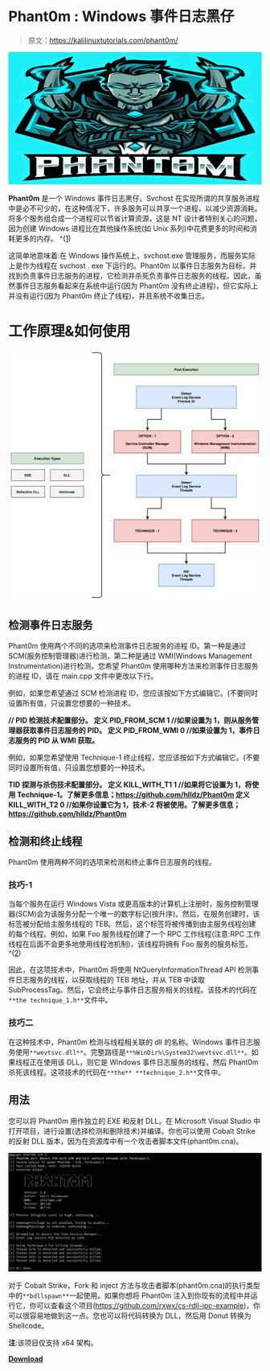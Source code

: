 # Phant0m : Windows 事件日志黑仔

> 原文：<https://kalilinuxtutorials.com/phant0m/>

[![](img/405de539dcc335897d3ff2a24c9946dd.png)](https://blogger.googleusercontent.com/img/a/AVvXsEgDHT53MK1CQ_XYcl2sb9OgZ9L7Dg-_vKdKZ71VZHNB6pbgoOztWGN90i2TzqjLbVy46bBR-YrcYpvCm6nDNBi6H6MVlJOs0TPWgGWWwXwdfl5p9X-jAov8a2G4CM2zj5uuAvv_zvjPwtaFXKm2Feb17LLG5DuoBs9WjB-DSAsHFh3stWCXTfA6nApg=s728)

**Phant0m** 是一个 Windows 事件日志黑仔。Svchost 在实现所谓的共享服务进程中是必不可少的，在这种情况下，许多服务可以共享一个进程，以减少资源消耗。将多个服务组合成一个进程可以节省计算资源，这是 NT 设计者特别关心的问题，因为创建 Windows 进程比在其他操作系统(如 Unix 系列)中花费更多的时间和消耗更多的内存。 ^([1](https://en.wikipedia.org/wiki/Svchost.exe))

这简单地意味着:在 Windows 操作系统上，svchost.exe 管理服务，而服务实际上是作为线程在 svchost . exe 下运行的。Phant0m 以事件日志服务为目标，并找到负责事件日志服务的进程，它检测并杀死负责事件日志服务的线程。因此，虽然事件日志服务看起来在系统中运行(因为 Phant0m 没有终止进程)，但它实际上并没有运行(因为 Phant0m 终止了线程)，并且系统不收集日志。

# 工作原理&如何使用

![](img/4c576746871490e02adff49cf3423856.png)

## 检测事件日志服务

Phant0m 使用两个不同的选项来检测事件日志服务的进程 ID。第一种是通过 SCM(服务控制管理器)进行检测，第二种是通过 WMI(Windows Management Instrumentation)进行检测。您希望 Phant0m 使用哪种方法来检测事件日志服务的进程 ID，请在 main.cpp 文件中更改以下行。

例如，如果您希望通过 SCM 检测进程 ID，您应该按如下方式编辑它。(不要同时设置所有值，只设置您想要的一种技术。

**// PID 检测技术配置部分。
定义 PID_FROM_SCM 1 //如果设置为 1，则从服务管理器获取事件日志服务的 PID。
定义 PID_FROM_WMI 0 //如果设置为 1，事件日志服务的 PID 从 WMI 获取。**

例如，如果您希望使用 Technique-1 终止线程，您应该按如下方式编辑它。(不要同时设置所有值，只设置您想要的一种技术。

**TID 探测与杀伤技术配置部分。
定义 KILL_WITH_T1 1 //如果将它设置为 1，将使用 Technique-1。了解更多信息；https://github.com/hlldz/Phant0m
定义 KILL_WITH_T2 0 //如果你设置它为 1，技术-2 将被使用。了解更多信息；https://github.com/hlldz/Phant0m**

## 检测和终止线程

Phant0m 使用两种不同的选项来检测和终止事件日志服务的线程。

### 技巧-1

当每个服务在运行 Windows Vista 或更高版本的计算机上注册时，服务控制管理器(SCM)会为该服务分配一个唯一的数字标记(按升序)。然后，在服务创建时，该标签被分配给主服务线程的 TEB。然后，这个标签将被传播到由主服务线程创建的每个线程。例如，如果 Foo 服务线程创建了一个 RPC 工作线程(注意:RPC 工作线程在后面不会更多地使用线程池机制)，该线程将拥有 Foo 服务的服务标签。 ^([2](http://www.alex-ionescu.com/?p=52))

因此，在这项技术中，Phant0m 将使用 NtQueryInformationThread API 检测事件日志服务的线程，以获取线程的 TEB 地址，并从 TEB 中读取 SubProcessTag。然后，它会终止与事件日志服务相关的线程。该技术的代码在`**the technique_1.h**`文件中。

### 技巧二

在这种技术中，Phant0m 检测与线程相关联的 dll 的名称。Windows 事件日志服务使用`**wevtsvc.dll**`。完整路径是`**%WinDir%\System32\wevtsvc.dll**`。如果线程正在使用该 DLL，则它是 Windows 事件日志服务的线程，然后 Phant0m 杀死该线程。这项技术的代码在`**the** **technique_2.h**`文件中。

## 用法

您可以将 Phant0m 用作独立的 EXE 和反射 DLL。在 Microsoft Visual Studio 中打开项目，进行设置(选择检测和删除技术)并编译。你也可以使用 Cobalt Strike 的反射 DLL 版本，因为在资源库中有一个攻击者脚本文件(phant0m.cna)。

![](img/a7147c0cfdd6315c396368cf337ada56.png)

对于 Cobalt Strike，Fork 和 inject 方法与攻击者脚本(phant0m.cna)的执行类型中的`**bdllspawn**`一起使用。如果你想将 Phant0m 注入到你现有的流程中并运行它，你可以查看这个项目(https://github.com/rxwx/cs-rdll-ipc-example)，你可以很容易地做到这一点。您也可以将代码转换为 DLL，然后用 Donut 转换为 Shellcode。

**注**:该项目仅支持 x64 架构。

[**Download**](https://github.com/hlldz/Phant0m)